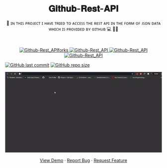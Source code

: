 <h1 align="center">𝐆𝐢𝐭𝐡𝐮𝐛-𝐑𝐞𝐬𝐭-𝐀𝐏𝐈</h1>
<p align="center">🌟 ɪɴ ᴛʜɪꜱ ᴘʀᴏᴊᴇᴄᴛ ɪ ʜᴀᴠᴇ ᴛʀɪᴇᴅ ᴛᴏ ᴀᴄᴄᴇꜱꜱ ᴛʜᴇ ʀᴇꜱᴛ ᴀᴘɪ ɪɴ ᴛʜᴇ ꜰᴏʀᴍ ᴏꜰ ᴊꜱᴏɴ ᴅᴀᴛᴀ ᴡʜɪᴄʜ ɪꜱ ᴘʀᴏᴠɪᴅᴇᴅ ʙʏ ɢɪᴛʜᴜʙ 💻 🎯🚀 <p><br>
<a href="https://github.com/ashish2030/Github-Rest_API/fork" target="blank">

<p align="center">
  <img src="https://img.shields.io/github/forks/ashish2030/Github-Rest_API?style=flat-square" alt="Github-Rest_APIforks"/>
</a>
<a href="https://github.com/ashish2030/Github-Rest_API/stargazers" target="blank">
<img src="https://img.shields.io/github/stars/ashish2030/Github-Rest_API?style=flat-square" alt="Github-Rest_API"/>
</a>
<a href="https://github.com/ashish2030/Github-Rest_API/issues" target="blank">
<img src="https://img.shields.io/github/issues/ashish2030/Github-Rest_API?style=flat-square" alt="Github-Rest_API"/>
</a>
<a href="https://github.com/ashish2030/Github-Rest_API/pulls" target="blank">
<img src="https://img.shields.io/github/issues-pr/ashish2030/Github-Rest_API?style=flat-square" alt="Github-Rest_API"/>
</a>
  </p>
  
 [![GitHub last commit](https://img.shields.io/github/last-commit/ashish2030/Github-Rest_API)](https://github.com/ashish2030/Github-Rest_API/commits/master)
[![GitHub repo size](https://img.shields.io/github/repo-size/ashish2030/Github-Rest_API)](https://github.com/ashish2030/Github-Rest_API/archive/master.zip)

<p align="center"><img src="https://github.com/Ashish2030/Github-Rest_API/blob/master/Video/gif.gif" ></p>
<p align="center">
    <a href="https://githubrestapi.herokuapp.com/" target="blank">View Demo</a>
    ·
    <a href="https://github.com/ashish2030/Github-Rest_API/issues/new/choose">Report Bug</a>
    ·
    <a href="https://github.com/ashish2030/Github-Rest_API/issues/new/choose">Request Feature</a>
</p>
